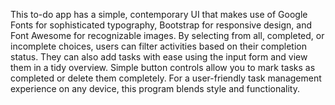 This to-do app has a simple, contemporary UI that makes use of Google Fonts for sophisticated typography, Bootstrap for responsive design, and Font Awesome for recognizable images. By selecting from all, completed, or incomplete choices, users can filter activities based on their completion status. They can also add tasks with ease using the input form and view them in a tidy overview. Simple button controls allow you to mark tasks as completed or delete them completely. For a user-friendly task management experience on any device, this program blends style and functionality.